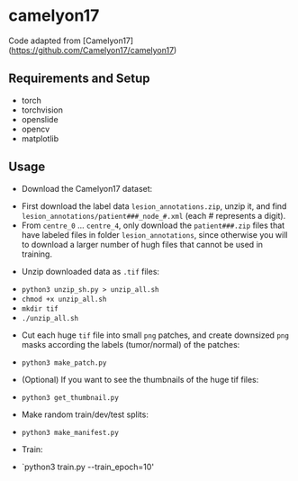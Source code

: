 # camelyon17

Code adapted from [Camelyon17] (https://github.com/Camelyon17/camelyon17)

## Requirements and Setup

* torch
* torchvision
* openslide
* opencv
* matplotlib

## Usage

* Download the Camelyon17 dataset:
 + First download the label data `lesion_annotations.zip`, unzip it, and find `lesion_annotations/patient###_node_#.xml` (each # represents a digit).
 + From `centre_0` ... `centre_4`, only download the `patient###.zip` files that have labeled files in folder `lesion_annotations`, since otherwise you will to download a larger number of hugh files that cannot be used in training.

* Unzip downloaded data as `.tif` files: 
 + `python3 unzip_sh.py > unzip_all.sh`
 + `chmod +x unzip_all.sh`
 + `mkdir tif`
 + `./unzip_all.sh`

* Cut each huge `tif` file into small `png` patches, and create downsized `png` masks according the labels (tumor/normal) of the patches:
 + `python3 make_patch.py`

* (Optional) If you want to see the thumbnails of the huge tif files:
 + `python3 get_thumbnail.py`

* Make random train/dev/test splits:
 + `python3 make_manifest.py`

* Train:
 + `python3 train.py --train_epoch=10'
